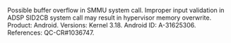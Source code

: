 Possible buffer overflow in SMMU system call. Improper input validation in ADSP SID2CB system call may result in hypervisor memory overwrite. Product: Android. Versions: Kernel 3.18. Android ID: A-31625306. References: QC-CR#1036747.